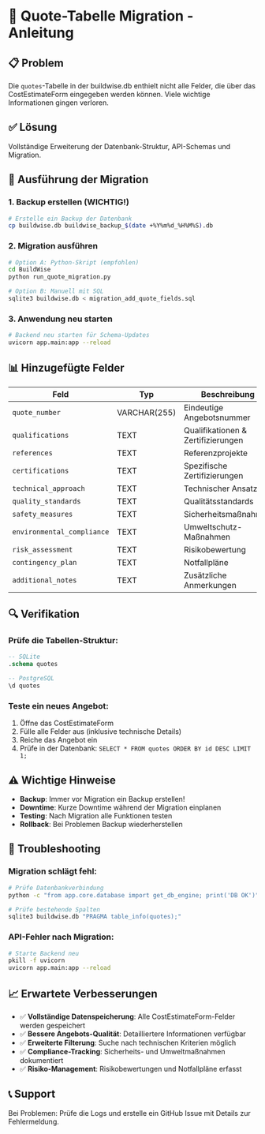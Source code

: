# 🔧 Quote-Tabelle Migration - Anleitung

## 📋 Problem
Die `quotes`-Tabelle in der buildwise.db enthielt nicht alle Felder, die über das CostEstimateForm eingegeben werden können. Viele wichtige Informationen gingen verloren.

## ✅ Lösung
Vollständige Erweiterung der Datenbank-Struktur, API-Schemas und Migration.

## 🚀 Ausführung der Migration

### 1. Backup erstellen (WICHTIG!)
```bash
# Erstelle ein Backup der Datenbank
cp buildwise.db buildwise_backup_$(date +%Y%m%d_%H%M%S).db
```

### 2. Migration ausführen
```bash
# Option A: Python-Skript (empfohlen)
cd BuildWise
python run_quote_migration.py

# Option B: Manuell mit SQL
sqlite3 buildwise.db < migration_add_quote_fields.sql
```

### 3. Anwendung neu starten
```bash
# Backend neu starten für Schema-Updates
uvicorn app.main:app --reload
```

## 📊 Hinzugefügte Felder

| Feld | Typ | Beschreibung |
|------|-----|--------------|
| `quote_number` | VARCHAR(255) | Eindeutige Angebotsnummer |
| `qualifications` | TEXT | Qualifikationen & Zertifizierungen |
| `references` | TEXT | Referenzprojekte |
| `certifications` | TEXT | Spezifische Zertifizierungen |
| `technical_approach` | TEXT | Technischer Ansatz |
| `quality_standards` | TEXT | Qualitätsstandards |
| `safety_measures` | TEXT | Sicherheitsmaßnahmen |
| `environmental_compliance` | TEXT | Umweltschutz-Maßnahmen |
| `risk_assessment` | TEXT | Risikobewertung |
| `contingency_plan` | TEXT | Notfallpläne |
| `additional_notes` | TEXT | Zusätzliche Anmerkungen |

## 🔍 Verifikation

### Prüfe die Tabellen-Struktur:
```sql
-- SQLite
.schema quotes

-- PostgreSQL  
\d quotes
```

### Teste ein neues Angebot:
1. Öffne das CostEstimateForm
2. Fülle alle Felder aus (inklusive technische Details)
3. Reiche das Angebot ein
4. Prüfe in der Datenbank: `SELECT * FROM quotes ORDER BY id DESC LIMIT 1;`

## ⚠️ Wichtige Hinweise

- **Backup**: Immer vor Migration ein Backup erstellen!
- **Downtime**: Kurze Downtime während der Migration einplanen
- **Testing**: Nach Migration alle Funktionen testen
- **Rollback**: Bei Problemen Backup wiederherstellen

## 🐛 Troubleshooting

### Migration schlägt fehl:
```bash
# Prüfe Datenbankverbindung
python -c "from app.core.database import get_db_engine; print('DB OK')"

# Prüfe bestehende Spalten
sqlite3 buildwise.db "PRAGMA table_info(quotes);"
```

### API-Fehler nach Migration:
```bash
# Starte Backend neu
pkill -f uvicorn
uvicorn app.main:app --reload
```

## 📈 Erwartete Verbesserungen

- ✅ **Vollständige Datenspeicherung**: Alle CostEstimateForm-Felder werden gespeichert
- ✅ **Bessere Angebots-Qualität**: Detailliertere Informationen verfügbar
- ✅ **Erweiterte Filterung**: Suche nach technischen Kriterien möglich
- ✅ **Compliance-Tracking**: Sicherheits- und Umweltmaßnahmen dokumentiert
- ✅ **Risiko-Management**: Risikobewertungen und Notfallpläne erfasst

## 📞 Support
Bei Problemen: Prüfe die Logs und erstelle ein GitHub Issue mit Details zur Fehlermeldung.
